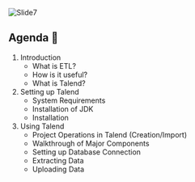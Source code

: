 ![Slide7](https://user-images.githubusercontent.com/80503666/138241208-38d8d0ec-4a14-4b74-874d-c6760c6c6fe5.jpg)


## Agenda 📖

1. Introduction	
    * What is ETL?
    * How is it useful?	
    * What is Talend?	
2. Setting up Talend
    * System Requirements
    * Installation of JDK
    * Installation
3. Using Talend
    * Project Operations in Talend (Creation/Import)
    * Walkthrough of Major Components
    * Setting up Database Connection
    * Extracting Data
    * Uploading Data

